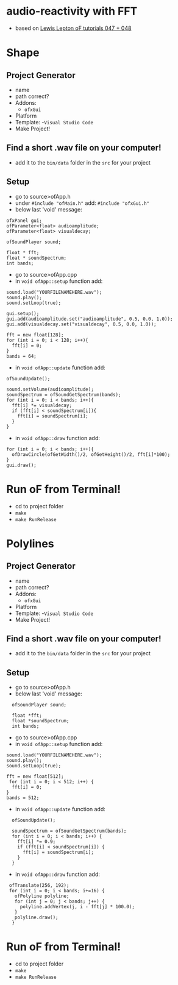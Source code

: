 # audio-reactivity with FFT
- based on [Lewis Lepton oF tutorials 047 + 048](https://github.com/lewislepton/openFrameworksTutorialSeries)

# Shape
## Project Generator
- name
- path correct?
- Addons:
  - `ofxGui`
- Platform
- Template:
  -`Visual Studio Code`
- Make Project!

## Find a short .wav file on your computer!
- add it to the `bin/data` folder in the `src` for your project

## Setup
- go to source>ofApp.h
- under `#include "ofMain.h"` add:
`#include "ofxGui.h"`
- below last 'void' message:
```
ofxPanel gui;
ofParameter<float> audioamplitude;
ofParameter<float> visualdecay;

ofSoundPlayer sound;

float * fft;
float * soundSpectrum;
int bands;
```
- go to source>ofApp.cpp
- in `void ofApp::setup` function add:
```  
sound.load("YOURFILENAMEHERE.wav");
sound.play();
sound.setLoop(true);

gui.setup();
gui.add(audioamplitude.set("audioamplitude", 0.5, 0.0, 1.0));
gui.add(visualdecay.set("visualdecay", 0.5, 0.0, 1.0));

fft = new float[128];
for (int i = 0; i < 128; i++){
  fft[i] = 0;
}
bands = 64;

```
- in `void ofApp::update` function add:
```
ofSoundUpdate();

sound.setVolume(audioamplitude);
soundSpectrum = ofSoundGetSpectrum(bands);
for (int i = 0; i < bands; i++){
  fft[i] *= visualdecay;
  if (fft[i] < soundSpectrum[i]){
    fft[i] = soundSpectrum[i];
  }
}
```
- in `void ofApp::draw` function add:
```
for (int i = 0; i < bands; i++){
  ofDrawCircle(ofGetWidth()/2, ofGetHeight()/2, fft[i]*100);
}
gui.draw();
```
# Run oF from Terminal!
- cd to project folder
- `make`
- `make RunRelease`

# Polylines
## Project Generator
- name
- path correct?
- Addons:
  - `ofxGui`
- Platform
- Template:
  -`Visual Studio Code`
- Make Project!

## Find a short .wav file on your computer!
- add it to the `bin/data` folder in the `src` for your project

## Setup
- go to source>ofApp.h
- below last 'void' message:
```
  ofSoundPlayer sound;
  
  float *fft;
  float *soundSpectrum;
  int bands;
```
- go to source>ofApp.cpp
- in `void ofApp::setup` function add:
```  
sound.load("YOURFILENAMEHERE.wav");
sound.play();
sound.setLoop(true);

fft = new float[512];
 for (int i = 0; i < 512; i++) {
  fft[i] = 0;
}
bands = 512;

```
- in `void ofApp::update` function add:
```
  ofSoundUpdate();
  
  soundSpectrum = ofSoundGetSpectrum(bands);
  for (int i = 0; i < bands; i++) {
    fft[i] *= 0.9;
    if (fft[i] < soundSpectrum[i]) {
      fft[i] = soundSpectrum[i];
    }
  }
```
- in `void ofApp::draw` function add:
```
 ofTranslate(256, 192);
 for (int i = 0; i < bands; i+=16) {
   ofPolyline polyline;
   for (int j = 0; j < bands; j++) {
     polyline.addVertex(j, i - fft[j] * 100.0);
   }
   polyline.draw();
  }
```
# Run oF from Terminal!
- cd to project folder
- `make`
- `make RunRelease`
